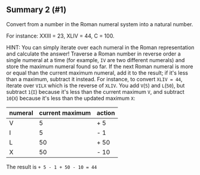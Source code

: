 ## Summary 2 (#1)

Convert from a number in the Roman numeral system into a natural number.

For instance: XXIII = 23, XLIV = 44, C = 100.

HINT: You can simply iterate over each numeral in the Roman representation and
calculate the answer! Traverse a Roman number in reverse order a single numeral
at a time (for example, `IV` are two different numerals) and store the maximum
numeral found so far. If the next Roman numeral is more or equal than the current
maximum numeral, add it to the result; if it's less than a maximum, subtract it
instead. For instance, to convert `XLIV = 44`, iterate over `VILX` which is the
reverse of `XLIV`. You add `V`(`5`) and `L`(`50`), but subtract `1`(`I`) because
it's less than the current maximum `V`, and subtract `10`(`X`) because it's less
than the updated maximum `X`:

| numeral | current maximum | action |
| ------- |-----------------|--------|
| V       | 5               | + 5    |
| I       | 5               | - 1    |
| L       | 50              | + 50   |
| X       | 50              | - 10   |

The result is `+ 5 - 1 + 50 - 10 = 44`